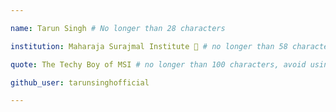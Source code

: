 ```yaml
---

name: Tarun Singh # No longer than 28 characters

institution: Maharaja Surajmal Institute 🚩 # no longer than 58 characters

quote: The Techy Boy of MSI # no longer than 100 characters, avoid using quotes(") to guarantee the format remains the same.

github_user: tarunsinghofficial

---
```

